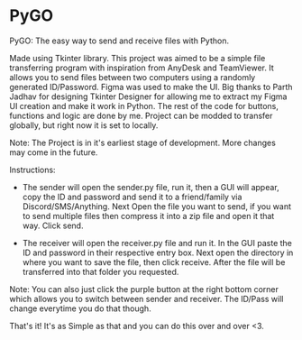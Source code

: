 # PyGO
PyGO: The easy way to send and receive files with Python.

Made using Tkinter library. 
This project was aimed to be a simple file transferring program with inspiration 
from AnyDesk and TeamViewer. It allows you to send files between two computers 
using a randomly generated ID/Password. Figma was used to make the UI. Big 
thanks to Parth Jadhav for designing Tkinter Designer for allowing me to extract 
my Figma UI creation and make it work in Python. The rest of the code for buttons, 
functions and logic are done by me. Project can be modded to transfer globally, 
but right now it is set to locally.

Note: The Project is in it's earliest stage of development. More changes may
      come in the future.
      
Instructions: 
- The sender will open the sender.py file, run it, then a GUI will appear, 
copy the ID and password and send it to a friend/family via 
Discord/SMS/Anything. Next Open the file you want to  send, if you want 
to send multiple files then compress it into a zip file and open it that 
way. Click send.

- The receiver will open the receiver.py file and run it. In the GUI
paste the ID and password in their respective entry box. Next open 
the directory in where you want to save the file, then click receive.
After the file will be transferred into that folder you requested.

Note: You can also just click the purple button at the right bottom corner
      which allows you to switch between sender and receiver. The ID/Pass
      will change everytime you do that though.

That's it! It's as Simple as that and you can do this over and over <3.

